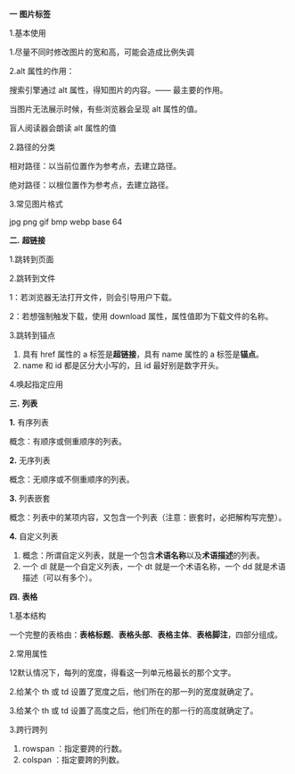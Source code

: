 **一** **图片标签**

1.基本使用

1.尽量不同时修改图片的宽和高，可能会造成比例失调

2.alt 属性的作用：

搜索引擎通过 alt 属性，得知图片的内容。—— 最主要的作用。

当图片无法展示时候，有些浏览器会呈现 alt 属性的值。

盲人阅读器会朗读 alt 属性的值

2.路径的分类

相对路径：以当前位置作为参考点，去建立路径。

绝对路径：以根位置作为参考点，去建立路径。

3.常见图片格式

jpg  png  gif bmp  webp base 64

**二.** **超链接**

1.跳转到页面

2.跳转到文件

1：若浏览器无法打开文件，则会引导用户下载。

2：若想强制触发下载，使用 download 属性，属性值即为下载文件的名称。

3.跳转到锚点

1. 具有 href 属性的 a 标签是**超链接**，具有 name 属性的 a 标签是**锚点**。
2. name 和 id 都是区分大小写的，且 id 最好别是数字开头。

4.唤起指定应用

**三.** **列表**

**1.** 有序列表

概念：有顺序或侧重顺序的列表。

**2.** 无序列表

概念：无顺序或不侧重顺序的列表。

**3.** 列表嵌套

概念：列表中的某项内容，又包含一个列表（注意：嵌套时，必把解构写完整）。

**4.** 自定义列表

1. 概念：所谓自定义列表，就是一个包含**术语名称**以及**术语描述**的列表。
2. 一个 dl 就是一个自定义列表，一个 dt 就是一个术语名称，一个 dd 就是术语描述（可以有多个）。

**四.** **表格**

1.基本结构

一个完整的表格由：**表格标题**、**表格头部**、**表格主体**、**表格脚注**，四部分组成。

2.常用属性

12默认情况下，每列的宽度，得看这一列单元格最长的那个文字。

2.给某个 th 或 td 设置了宽度之后，他们所在的那一列的宽度就确定了。

3.给某个 th 或 td 设置了高度之后，他们所在的那一行的高度就确定了。



3.跨行跨列

1. rowspan ：指定要跨的行数。
2. colspan ：指定要跨的列数。